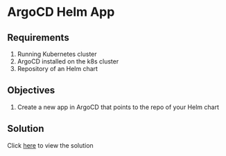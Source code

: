 # ArgoCD Helm App

## Requirements

1. Running Kubernetes cluster
2. ArgoCD installed on the k8s cluster
3. Repository of an Helm chart

## Objectives

1. Create a new app in ArgoCD that points to the repo of your Helm chart

## Solution

Click [here](solution.md) to view the solution